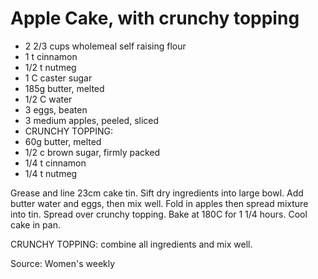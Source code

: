 # Apple Cake, with crunchy topping

* 2 2/3 cups wholemeal self raising flour
* 1 t cinnamon
* 1/2 t nutmeg
* 1 C caster sugar
* 185g butter, melted
* 1/2 C water
* 3 eggs, beaten
* 3 medium apples, peeled, sliced
* CRUNCHY TOPPING:
* 60g butter, melted
* 1/2 c brown sugar, firmly packed
* 1/4 t cinnamon
* 1/4 t nutmeg

Grease and line 23cm cake tin.  Sift dry ingredients into large bowl.   Add butter water and eggs, then mix well.  Fold in apples then spread mixture into tin.  Spread over crunchy topping.  Bake at 180C for 1 1/4 hours.  Cool cake in pan.

CRUNCHY TOPPING: combine all ingredients and mix well.

Source: Women's weekly

